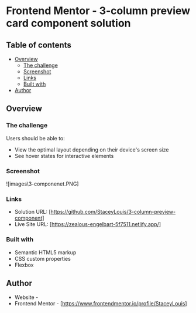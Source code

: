 # Frontend Mentor - 3-column preview card component solution

## Table of contents

- [Overview](#overview)
  - [The challenge](#the-challenge)
  - [Screenshot](#screenshot)
  - [Links](#links)
  - [Built with](#built-with)
- [Author](#author)


## Overview

### The challenge

Users should be able to:

- View the optimal layout depending on their device's screen size
- See hover states for interactive elements

### Screenshot

![images\3-componenet.PNG]



### Links

- Solution URL: [https://github.com/StaceyLouis/3-column-preview-component]
- Live Site URL: [https://zealous-engelbart-5f7511.netlify.app/]

### Built with

- Semantic HTML5 markup
- CSS custom properties
- Flexbox


## Author

- Website - 
- Frontend Mentor - [https://www.frontendmentor.io/profile/StaceyLouis]



